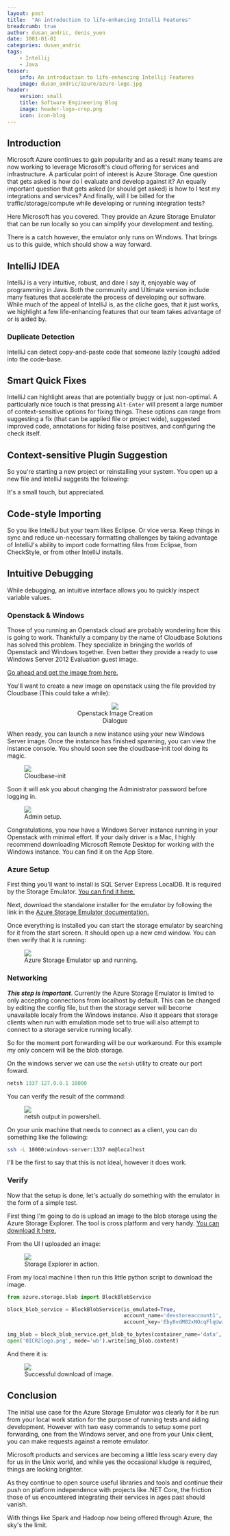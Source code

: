 ```yaml
---
layout: post
title:  "An introduction to life-enhancing Intelli Features"
breadcrumb: true
author: dusan_andric, denis_yuen
date: 3001-01-01
categories: dusan_andric
tags:
    - Intellij 
    - Java 
teaser:
    info: An introduction to life-enhancing Intellij Features
    image: dusan_andric/azure/azure-logo.jpg
header: 
    version: small
    title: Software Engineering Blog
    image: header-logo-crop.png
    icon: icon-blog
---
```


## Introduction
Microsoft Azure continues to gain popularity and as a result many teams are now working to leverage Microsoft's cloud offering for services and infrastructure. A particular point of interest is Azure Storage. 
One question that gets asked is how do I evaluate and develop against it? An equally important question that gets asked (or should get asked) is how to I test my integrations and services? 
And finally, will I be billed for the traffic/storage/compute while developing or running integration tests?

Here Microsoft has you covered. They provide an Azure Storage Emulator that can be run locally so you can simplify your development and testing. 

There is a catch however, the emulator only runs on Windows. That brings us to this guide, which should show a way forward.

## IntelliJ IDEA

IntelliJ is a very intuitive, robust, and dare I say it, enjoyable way of programming in Java. Both the community and Ultimate version include many features that accelerate the process of developing our software. While much of the appeal of IntelliJ is, as the cliche goes, that it just works, we highlight a few life-enhancing features that our team takes advantage of or is aided by. 

### Duplicate Detection 

IntelliJ can detect copy-and-paste code that someone lazily (cough) added into the code-base. 

<!-- insert picture here -->


## Smart Quick Fixes

IntelliJ can highlight areas that are potentially buggy or just non-optimal. A particularly nice touch is that pressing `Alt-Enter` will present a large number of context-sensitive options for fixing things. These options can range from suggesting a fix (that can be applied file or project wide), suggested improved code, annotations for hiding false positives, and configuring the check itself.

<!-- insert picture here -->

## Context-sensitive Plugin Suggestion 

So you're starting a new project or reinstalling your system. You open up a new file and IntelliJ suggests the following:

<!-- insert picture here --> 

It's a small touch, but appreciated. 

## Code-style Importing 

So you like IntelliJ but your team likes Eclipse. Or vice versa. Keep things in sync and reduce un-necessary formatting challenges by taking advantage of IntelliJ's ability to import code formatting files from Eclipse, from CheckStyle, or from other IntelliJ installs. 


## Intuitive Debugging 

While debugging, an intuitive interface allows you to quickly inspect variable values.

<!-- insert picture here -->

 

### Openstack & Windows

Those of you running an Openstack cloud are probably wondering how this is going to work. Thankfully a company 
by the name of Cloudbase Solutions has solved this problem. They specialize in bringing the worlds of Openstack and Windows together. 
Even better they provide a ready to use Windows Server 2012 Evaluation guest image. 

[Go ahead and get the image from here.](https://cloudbase.it/windows-cloud-images/)

You'll want to create a new image on openstack using the file provided by Cloudbase (This could take a while): 

<center>
  <figure style="width: 40%;">
      <img src="{{site.urlimg}}dusan_andric/azure/openstack.png"/>
      <figcaption>Openstack Image Creation Dialogue</figcaption>
  </figure>
</center>

When ready, you can launch a new instance using your new Windows Server image. Once the instance has finished spawning,
you can view the instance console. You should soon see the cloudbase-init tool doing its magic.

<figure>
    <img src="{{site.urlimg}}dusan_andric/azure/console1.png" />
    <figcaption>Cloudbase-init</figcaption>
</figure>

Soon it will ask you about changing the Administrator password before logging in. 

<figure>
    <img src="{{site.urlimg}}dusan_andric/azure/console2.png" />
    <figcaption>Admin setup.</figcaption>
</figure>

Congratulations, you now have a Windows Server instance running in your Openstack with minimal effort.
If your daily driver is a Mac, I highly recommend downloading Microsoft Remote Desktop for working with the Windows instance.
You can find it on the App Store. 

### Azure Setup

First thing you'll want to install is SQL Server Express LocalDB. It is required by the Storage Emulator. [You can find it here.](https://www.microsoft.com/en-us/sql-server/sql-server-editions-express)

Next, download the standalone installer for the emulator by following the link in the [Azure Storage Emulator documentation.](https://azure.microsoft.com/en-us/documentation/articles/storage-use-emulator/)

Once everything is installed you can start the storage emulator by searching for it from the start screen. It should open up a new cmd window. You can then verify that it is running:

<figure>
    <img src="{{site.urlimg}}dusan_andric/azure/azure1.png" />
    <figcaption>Azure Storage Emulator up and running.</figcaption>
</figure>

### Networking

***This step is important***. Currently the Azure Storage Emulator is limited to only accepting connections from localhost by default. 
This can be changed by editing the config file, but then the storage server will become unavailable localy from the Windows instance. 
Also it appears that storage clients when run with emulation mode set to true will also attempt to connect to a storage service running locally. 

So for the moment port forwarding will be our workaround. For this example my only concern will be the blob storage. 

On the windows server we can use the `netsh` utility to create our port foward.

~~~powershell
netsh 1337 127.0.0.1 10000
~~~

You can verify the result of the command:

<figure>
    <img src="{{site.urlimg}}dusan_andric/azure/azure2.png" />
    <figcaption>netsh output in powershell.</figcaption>
</figure>

On your unix machine that needs to connect as a client, you can do something like the following:

~~~bash
ssh -L 10000:windows-server:1337 me@localhost
~~~

I'll be the first to say that this is not ideal, however it does work.

### Verify

Now that the setup is done, let's actually do something with the emulator in the form of a simple test. 

First thing I'm going to do is upload an image to the blob storage using the Azure Storage Explorer.
The tool is cross platform and very handy. 
[You can download it here.](http://storageexplorer.com)

From the UI I uploaded an image:

<figure>
    <img src="{{site.urlimg}}dusan_andric/azure/azure3.png" />
    <figcaption>Storage Explorer in action.</figcaption>
</figure>

From my local machine I then run this little python script to download the image.

~~~python
from azure.storage.blob import BlockBlobService

block_blob_service = BlockBlobService(is_emulated=True,
                                      account_name='devstoreaccount1',
                                      account_key='Eby8vdM02xNOcqFlqUwJPLlmEtlCDXJ1OUzFT50uSRZ6IFsuFq2UVErCz4I6tq/K1SZFPTOtr/KBHBeksoGMGw==')

img_blob = block_blob_service.get_blob_to_bytes(container_name='data', blob_name='OICR2logo.png')
open('OICR2logo.png', mode='wb').write(img_blob.content)
~~~

And there it is:

<figure>
    <img src="{{site.urlimg}}dusan_andric/azure/download.png" />
    <figcaption>Successful download of image.</figcaption>
</figure>

## Conclusion

The initial use case for the Azure Storage Emulator was clearly for it be run from your local work station for the purpose of running tests and aiding development. However with two easy commands to setup some port forwarding, one from the Windows server, and one from your Unix client, you can make requests against a remote emulator. 

Microsoft products and services are becoming a little less scary every day for us in the Unix world, and while yes the occasional kludge is required, things are looking brighter. 

As they continue to open source useful libraries and tools and continue their push on platform independence with projects like
.NET Core, the friction those of us encountered integrating their services in ages past should vanish. 

With things like Spark and Hadoop now being offered through Azure, the sky's the limit. 
